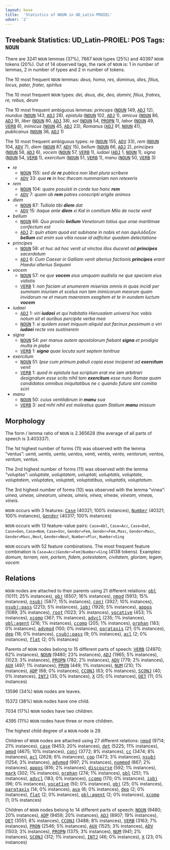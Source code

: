 ```yaml
---
layout: base
title:  'Statistics of NOUN in UD_Latin-PROIEL'
udver: '2'
---
```


## Treebank Statistics: UD_Latin-PROIEL: POS Tags: `NOUN`

There are 3241 `NOUN` lemmas (37%), 7667 `NOUN` types (25%) and 40397 `NOUN` tokens (20%).
Out of 14 observed tags, the rank of `NOUN` is: 1 in number of lemmas, 2 in number of types and 2 in number of tokens.

The 10 most frequent `NOUN` lemmas: <em>deus, homo, res, dominus, dies, filius, locus, pater, frater, spiritus</em>

The 10 most frequent `NOUN` types:  <em>dei, deus, die, deo, domini, filius, fratres, re, rebus, deum</em>

The 10 most frequent ambiguous lemmas: <em>princeps</em> (<tt><a href="la_proiel-pos-NOUN.html">NOUN</a></tt> 149, <tt><a href="la_proiel-pos-ADJ.html">ADJ</a></tt> 12), <em>mundus</em> (<tt><a href="la_proiel-pos-NOUN.html">NOUN</a></tt> 143, <tt><a href="la_proiel-pos-ADJ.html">ADJ</a></tt> 28), <em>epistula</em> (<tt><a href="la_proiel-pos-NOUN.html">NOUN</a></tt> 102, <tt><a href="la_proiel-pos-ADJ.html">ADJ</a></tt> 1), <em>amicus</em> (<tt><a href="la_proiel-pos-NOUN.html">NOUN</a></tt> 86, <tt><a href="la_proiel-pos-ADJ.html">ADJ</a></tt> 9), <em>liber</em> (<tt><a href="la_proiel-pos-NOUN.html">NOUN</a></tt> 80, <tt><a href="la_proiel-pos-ADJ.html">ADJ</a></tt> 38), <em>sol</em> (<tt><a href="la_proiel-pos-NOUN.html">NOUN</a></tt> 54, <tt><a href="la_proiel-pos-PROPN.html">PROPN</a></tt> 1), <em>labor</em> (<tt><a href="la_proiel-pos-NOUN.html">NOUN</a></tt> 49, <tt><a href="la_proiel-pos-VERB.html">VERB</a></tt> 6), <em>inimicus</em> (<tt><a href="la_proiel-pos-NOUN.html">NOUN</a></tt> 45, <tt><a href="la_proiel-pos-ADJ.html">ADJ</a></tt> 23), <em>Romanus</em> (<tt><a href="la_proiel-pos-ADJ.html">ADJ</a></tt> 91, <tt><a href="la_proiel-pos-NOUN.html">NOUN</a></tt> 41), <em>publicanus</em> (<tt><a href="la_proiel-pos-NOUN.html">NOUN</a></tt> 36, <tt><a href="la_proiel-pos-ADJ.html">ADJ</a></tt> 1)

The 10 most frequent ambiguous types:  <em>re</em> (<tt><a href="la_proiel-pos-NOUN.html">NOUN</a></tt> 155, <tt><a href="la_proiel-pos-ADV.html">ADV</a></tt> 33), <em>rem</em> (<tt><a href="la_proiel-pos-NOUN.html">NOUN</a></tt> 104, <tt><a href="la_proiel-pos-ADV.html">ADV</a></tt> 7), <em>diem</em> (<tt><a href="la_proiel-pos-NOUN.html">NOUN</a></tt> 87, <tt><a href="la_proiel-pos-ADV.html">ADV</a></tt> 15), <em>bellum</em> (<tt><a href="la_proiel-pos-NOUN.html">NOUN</a></tt> 66, <tt><a href="la_proiel-pos-ADJ.html">ADJ</a></tt> 2), <em>principes</em> (<tt><a href="la_proiel-pos-NOUN.html">NOUN</a></tt> 58, <tt><a href="la_proiel-pos-ADJ.html">ADJ</a></tt> 6), <em>vocem</em> (<tt><a href="la_proiel-pos-NOUN.html">NOUN</a></tt> 57, <tt><a href="la_proiel-pos-VERB.html">VERB</a></tt> 1), <em>iudaei</em> (<tt><a href="la_proiel-pos-ADJ.html">ADJ</a></tt> 1, <tt><a href="la_proiel-pos-NOUN.html">NOUN</a></tt> 1), <em>signa</em> (<tt><a href="la_proiel-pos-NOUN.html">NOUN</a></tt> 54, <tt><a href="la_proiel-pos-VERB.html">VERB</a></tt> 1), <em>exercitum</em> (<tt><a href="la_proiel-pos-NOUN.html">NOUN</a></tt> 51, <tt><a href="la_proiel-pos-VERB.html">VERB</a></tt> 1), <em>manu</em> (<tt><a href="la_proiel-pos-NOUN.html">NOUN</a></tt> 50, <tt><a href="la_proiel-pos-VERB.html">VERB</a></tt> 3)


* <em>re</em>
  * <tt><a href="la_proiel-pos-NOUN.html">NOUN</a></tt> 155: <em>sed de <b>re</b> publica non libet plura scribere</em>
  * <tt><a href="la_proiel-pos-ADV.html">ADV</a></tt> 33: <em>qua <b>re</b> in hoc thecam nummariam non retexeris</em>
* <em>rem</em>
  * <tt><a href="la_proiel-pos-NOUN.html">NOUN</a></tt> 104: <em>quare posuisti in corde tuo hanc <b>rem</b></em>
  * <tt><a href="la_proiel-pos-ADV.html">ADV</a></tt> 7: <em>quam ob <b>rem</b> patres conscripti erigite animos</em>
* <em>diem</em>
  * <tt><a href="la_proiel-pos-NOUN.html">NOUN</a></tt> 87: <em>Tulliola tibi <b>diem</b> dat</em>
  * <tt><a href="la_proiel-pos-ADV.html">ADV</a></tt> 15: <em>itaque ante <b>diem</b> xi Kal in comitium Milo de nocte venit</em>
* <em>bellum</em>
  * <tt><a href="la_proiel-pos-NOUN.html">NOUN</a></tt> 66: <em>Quo proelio <b>bellum</b> Venetorum totius que orae maritimae confectum est</em>
  * <tt><a href="la_proiel-pos-ADJ.html">ADJ</a></tt> 2: <em>quin etiam quod est subinane in nobis et non ἀφιλόδοξον <b>bellum</b> est enim sua vitia nosse id adficitur quadam delectatione</em>
* <em>principes</em>
  * <tt><a href="la_proiel-pos-NOUN.html">NOUN</a></tt> 58: <em>et huc ad hoc venit ut vinctos illos duceret ad <b>principes</b> sacerdotum</em>
  * <tt><a href="la_proiel-pos-ADJ.html">ADJ</a></tt> 6: <em>Cum Caesar in Galliam venit alterius factionis <b>principes</b> erant Haedui alterius Sequani</em>
* <em>vocem</em>
  * <tt><a href="la_proiel-pos-NOUN.html">NOUN</a></tt> 57: <em>ne que <b>vocem</b> eius umquam audistis ne que speciem eius vidistis</em>
  * <tt><a href="la_proiel-pos-VERB.html">VERB</a></tt> 1: <em>non faciam ut enumerem miserias omnis in quas incidi per summam iniuriam et scelus non tam inimicorum meorum quam invidorum ne et meum maerorem exagitem et te in eundem luctum <b>vocem</b></em>
* <em>iudaei</em>
  * <tt><a href="la_proiel-pos-ADJ.html">ADJ</a></tt> 1: <em>viri <b>iudaei</b> et qui habitatis Hierusalem universi hoc vobis notum sit et auribus percipite verba mea</em>
  * <tt><a href="la_proiel-pos-NOUN.html">NOUN</a></tt> 1: <em>si quidem esset iniquum aliquid aut facinus pessimum o viri <b>iudaei</b> recte vos sustinerem</em>
* <em>signa</em>
  * <tt><a href="la_proiel-pos-NOUN.html">NOUN</a></tt> 54: <em>per manus autem apostolorum fiebant <b>signa</b> et prodigia multa in plebe</em>
  * <tt><a href="la_proiel-pos-VERB.html">VERB</a></tt> 1: <em><b>signa</b> quae locuta sunt septem tonitrua</em>
* <em>exercitum</em>
  * <tt><a href="la_proiel-pos-NOUN.html">NOUN</a></tt> 51: <em>Ipse cum primum pabuli copia esse inciperet ad <b>exercitum</b> venit</em>
  * <tt><a href="la_proiel-pos-VERB.html">VERB</a></tt> 1: <em>quod in epistula tua scriptum erat me iam arbitrari designatum esse scito nihil tam <b>exercitum</b> esse nunc Romae quam candidatos omnibus iniquitatibus ne c quando futura sint comitia sciri</em>
* <em>manu</em>
  * <tt><a href="la_proiel-pos-NOUN.html">NOUN</a></tt> 50: <em>cuius ventilabrum in <b>manu</b> sua</em>
  * <tt><a href="la_proiel-pos-VERB.html">VERB</a></tt> 3: <em>sed mihi nihil est molestius quam Statium <b>manu</b> missum</em>

## Morphology

The form / lemma ratio of `NOUN` is 2.365628 (the average of all parts of speech is 3.403337).

The 1st highest number of forms (11) was observed with the lemma “ventus”: <em>uenti, uentis, uento, uentos, venti, ventis, vento, ventorum, ventos, ventum, ventus</em>.

The 2nd highest number of forms (11) was observed with the lemma “voluptas”: <em>uoluptate, uoluptatem, uoluptati, uoluptatis, voluptate, voluptatem, voluptates, voluptati, voluptatibus, voluptatis, voluptatum</em>.

The 3rd highest number of forms (10) was observed with the lemma “vinea”: <em>uinea, uineae, uinearum, uineas, uineis, vinea, vineae, vineam, vineas, vineis</em>.

`NOUN` occurs with 3 features: <tt><a href="la_proiel-feat-Case.html">Case</a></tt> (40321; 100% instances), <tt><a href="la_proiel-feat-Number.html">Number</a></tt> (40321; 100% instances), <tt><a href="la_proiel-feat-Gender.html">Gender</a></tt> (40317; 100% instances)

`NOUN` occurs with 13 feature-value pairs: `Case=Abl`, `Case=Acc`, `Case=Dat`, `Case=Gen`, `Case=Nom`, `Case=Voc`, `Gender=Fem`, `Gender=Fem,Masc`, `Gender=Masc`, `Gender=Masc,Neut`, `Gender=Neut`, `Number=Plur`, `Number=Sing`

`NOUN` occurs with 52 feature combinations.
The most frequent feature combination is `Case=Acc|Gender=Fem|Number=Sing` (4138 tokens).
Examples: <em>domum, terram, rem, partem, fidem, potestatem, civitatem, gloriam, legem, vocem</em>


## Relations

`NOUN` nodes are attached to their parents using 21 different relations: <tt><a href="la_proiel-dep-obl.html">obl</a></tt> (10111; 25% instances), <tt><a href="la_proiel-dep-obj.html">obj</a></tt> (6507; 16% instances), <tt><a href="la_proiel-dep-nmod.html">nmod</a></tt> (5913; 15% instances), <tt><a href="la_proiel-dep-nsubj.html">nsubj</a></tt> (5877; 15% instances), <tt><a href="la_proiel-dep-conj.html">conj</a></tt> (3927; 10% instances), <tt><a href="la_proiel-dep-nsubj-pass.html">nsubj:pass</a></tt> (2213; 5% instances), <tt><a href="la_proiel-dep-iobj.html">iobj</a></tt> (1926; 5% instances), <tt><a href="la_proiel-dep-appos.html">appos</a></tt> (1089; 3% instances), <tt><a href="la_proiel-dep-root.html">root</a></tt> (1023; 3% instances), <tt><a href="la_proiel-dep-vocative.html">vocative</a></tt> (453; 1% instances), <tt><a href="la_proiel-dep-xcomp.html">xcomp</a></tt> (367; 1% instances), <tt><a href="la_proiel-dep-advcl.html">advcl</a></tt> (235; 1% instances), <tt><a href="la_proiel-dep-obl-agent.html">obl:agent</a></tt> (216; 1% instances), <tt><a href="la_proiel-dep-ccomp.html">ccomp</a></tt> (205; 1% instances), <tt><a href="la_proiel-dep-orphan.html">orphan</a></tt> (183; 0% instances), <tt><a href="la_proiel-dep-advmod.html">advmod</a></tt> (100; 0% instances), <tt><a href="la_proiel-dep-parataxis.html">parataxis</a></tt> (21; 0% instances), <tt><a href="la_proiel-dep-dep.html">dep</a></tt> (18; 0% instances), <tt><a href="la_proiel-dep-csubj-pass.html">csubj:pass</a></tt> (9; 0% instances), <tt><a href="la_proiel-dep-acl.html">acl</a></tt> (2; 0% instances), <tt><a href="la_proiel-dep-flat.html">flat</a></tt> (2; 0% instances)

Parents of `NOUN` nodes belong to 15 different parts of speech: <tt><a href="la_proiel-pos-VERB.html">VERB</a></tt> (24970; 62% instances), <tt><a href="la_proiel-pos-NOUN.html">NOUN</a></tt> (9480; 23% instances), <tt><a href="la_proiel-pos-ADJ.html">ADJ</a></tt> (1965; 5% instances),  (1023; 3% instances), <tt><a href="la_proiel-pos-PROPN.html">PROPN</a></tt> (782; 2% instances), <tt><a href="la_proiel-pos-ADV.html">ADV</a></tt> (779; 2% instances), <tt><a href="la_proiel-pos-AUX.html">AUX</a></tt> (497; 1% instances), <tt><a href="la_proiel-pos-PRON.html">PRON</a></tt> (449; 1% instances), <tt><a href="la_proiel-pos-NUM.html">NUM</a></tt> (210; 1% instances), <tt><a href="la_proiel-pos-ADP.html">ADP</a></tt> (68; 0% instances), <tt><a href="la_proiel-pos-CCONJ.html">CCONJ</a></tt> (63; 0% instances), <tt><a href="la_proiel-pos-SCONJ.html">SCONJ</a></tt> (40; 0% instances), <tt><a href="la_proiel-pos-INTJ.html">INTJ</a></tt> (35; 0% instances), <tt><a href="la_proiel-pos-X.html">X</a></tt> (25; 0% instances), <tt><a href="la_proiel-pos-DET.html">DET</a></tt> (11; 0% instances)

13596 (34%) `NOUN` nodes are leaves.

15372 (38%) `NOUN` nodes have one child.

7034 (17%) `NOUN` nodes have two children.

4395 (11%) `NOUN` nodes have three or more children.

The highest child degree of a `NOUN` node is 29.

Children of `NOUN` nodes are attached using 27 different relations: <tt><a href="la_proiel-dep-nmod.html">nmod</a></tt> (9714; 21% instances), <tt><a href="la_proiel-dep-case.html">case</a></tt> (9453; 20% instances), <tt><a href="la_proiel-dep-det.html">det</a></tt> (5225; 11% instances), <tt><a href="la_proiel-dep-amod.html">amod</a></tt> (4675; 10% instances), <tt><a href="la_proiel-dep-conj.html">conj</a></tt> (3772; 8% instances), <tt><a href="la_proiel-dep-cc.html">cc</a></tt> (3474; 8% instances), <tt><a href="la_proiel-dep-acl.html">acl</a></tt> (2628; 6% instances), <tt><a href="la_proiel-dep-cop.html">cop</a></tt> (1473; 3% instances), <tt><a href="la_proiel-dep-nsubj.html">nsubj</a></tt> (1254; 3% instances), <tt><a href="la_proiel-dep-advmod.html">advmod</a></tt> (997; 2% instances), <tt><a href="la_proiel-dep-nummod.html">nummod</a></tt> (867; 2% instances), <tt><a href="la_proiel-dep-appos.html">appos</a></tt> (816; 2% instances), <tt><a href="la_proiel-dep-discourse.html">discourse</a></tt> (592; 1% instances), <tt><a href="la_proiel-dep-mark.html">mark</a></tt> (302; 1% instances), <tt><a href="la_proiel-dep-orphan.html">orphan</a></tt> (274; 1% instances), <tt><a href="la_proiel-dep-obl.html">obl</a></tt> (251; 1% instances), <tt><a href="la_proiel-dep-advcl.html">advcl</a></tt> (183; 0% instances), <tt><a href="la_proiel-dep-ccomp.html">ccomp</a></tt> (170; 0% instances), <tt><a href="la_proiel-dep-iobj.html">iobj</a></tt> (96; 0% instances), <tt><a href="la_proiel-dep-vocative.html">vocative</a></tt> (50; 0% instances), <tt><a href="la_proiel-dep-obj.html">obj</a></tt> (25; 0% instances), <tt><a href="la_proiel-dep-parataxis.html">parataxis</a></tt> (14; 0% instances), <tt><a href="la_proiel-dep-aux.html">aux</a></tt> (6; 0% instances), <tt><a href="la_proiel-dep-dep.html">dep</a></tt> (2; 0% instances), <tt><a href="la_proiel-dep-flat.html">flat</a></tt> (2; 0% instances), <tt><a href="la_proiel-dep-obl-agent.html">obl:agent</a></tt> (2; 0% instances), <tt><a href="la_proiel-dep-xcomp.html">xcomp</a></tt> (1; 0% instances)

Children of `NOUN` nodes belong to 14 different parts of speech: <tt><a href="la_proiel-pos-NOUN.html">NOUN</a></tt> (9480; 20% instances), <tt><a href="la_proiel-pos-ADP.html">ADP</a></tt> (9458; 20% instances), <tt><a href="la_proiel-pos-ADJ.html">ADJ</a></tt> (8907; 19% instances), <tt><a href="la_proiel-pos-DET.html">DET</a></tt> (3551; 8% instances), <tt><a href="la_proiel-pos-CCONJ.html">CCONJ</a></tt> (3488; 8% instances), <tt><a href="la_proiel-pos-VERB.html">VERB</a></tt> (3163; 7% instances), <tt><a href="la_proiel-pos-PRON.html">PRON</a></tt> (2546; 5% instances), <tt><a href="la_proiel-pos-AUX.html">AUX</a></tt> (1525; 3% instances), <tt><a href="la_proiel-pos-ADV.html">ADV</a></tt> (1503; 3% instances), <tt><a href="la_proiel-pos-PROPN.html">PROPN</a></tt> (1375; 3% instances), <tt><a href="la_proiel-pos-NUM.html">NUM</a></tt> (941; 2% instances), <tt><a href="la_proiel-pos-SCONJ.html">SCONJ</a></tt> (312; 1% instances), <tt><a href="la_proiel-pos-INTJ.html">INTJ</a></tt> (46; 0% instances), <tt><a href="la_proiel-pos-X.html">X</a></tt> (23; 0% instances)

